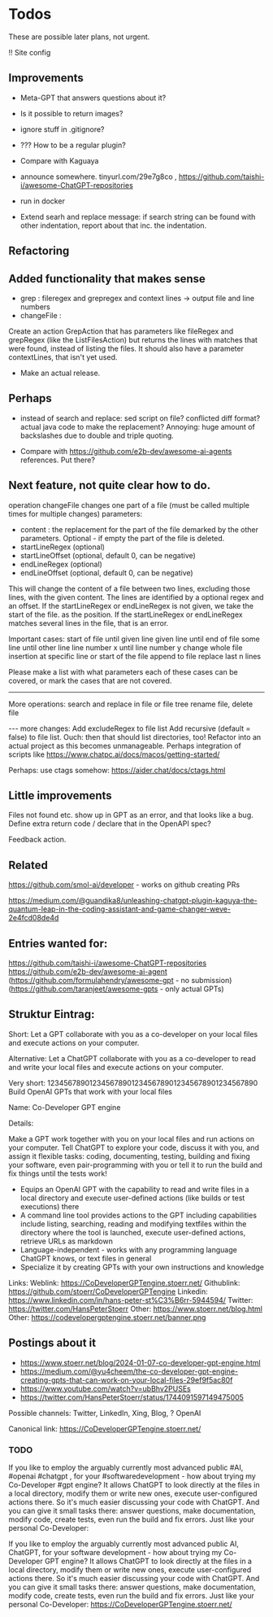# Todos

These are possible later plans, not urgent.

!! Site config

## Improvements

- Meta-GPT that answers questions about it?
- Is it possible to return images?

- ignore stuff in .gitignore?
- ??? How to be a regular plugin?
- Compare with Kaguaya
- announce somewhere. tinyurl.com/29e7g8co , https://github.com/taishi-i/awesome-ChatGPT-repositories
- run in docker
- Extend searh and replace message: if search string can be found with other indentation, report about that inc. the
  indentation.

## Refactoring

## Added functionality that makes sense

- grep : fileregex and grepregex and context lines -> output file and line numbers
- changeFile :

Create an action GrepAction that has parameters like fileRegex and grepRegex (like the ListFilesAction) but returns
the lines with matches that were found, instead of listing the files. It should also have a parameter contextLines,
that isn't yet used.

- Make an actual release.

## Perhaps

- instead of search and replace: sed script on file? conflicted diff format? actual java code to make the
  replacement? Annoying: huge amount of backslashes due to double and triple quoting.

- Compare with https://github.com/e2b-dev/awesome-ai-agents references. Put there?

## Next feature, not quite clear how to do.

operation changeFile changes one part of a file (must be called multiple times for multiple changes)
parameters:

- content : the replacement for the part of the file demarked by the other parameters. Optional - if empty the part of
  the file is deleted.
- startLineRegex (optional)
- startLineOffset (optional, default 0, can be negative)
- endLineRegex (optional)
- endLineOffset (optional, default 0, can be negative)

This will change the content of a file between two lines, excluding those lines, with the given content.
The lines are identified by a optional regex and an offset.
If the startLineRegex or endLineRegex is not given, we take the start of the file. as the position.
If the startLineRegex or endLineRegex matches several lines in the file, that is an error.

Important cases:
start of file until given line
given line until end of file
some line until other line
line number x until line number y
change whole file
insertion at specific line or start of the file
append to file
replace last n lines

Please make a list with what parameters each of these cases can be covered, or mark the cases that are not covered.

---
More operations:
search and replace in file or file tree
rename file, delete file

--- more changes:
Add excludeRegex to file list
Add recursive (default = false) to file list. Ouch: then that should list directories, too!
Refactor into an actual project as this becomes unmanageable. Perhaps integration of scripts like
https://www.chatpc.ai/docs/macos/getting-started/

Perhaps: use ctags somehow: https://aider.chat/docs/ctags.html

## Little improvements

Files not found etc. show up in GPT as an error, and that looks like a bug. Define extra return code / declare that
in the OpenAPI spec?

Feedback action.

## Related

https://github.com/smol-ai/developer - works on github creating PRs

https://medium.com/@guandika8/unleashing-chatgpt-plugin-kaguya-the-quantum-leap-in-the-coding-assistant-and-game-changer-weve-2e4fcd08de4d

## Entries wanted for:

https://github.com/taishi-i/awesome-ChatGPT-repositories
https://github.com/e2b-dev/awesome-ai-agent
(https://github.com/formulahendry/awesome-gpt - no submission)
(https://github.com/taranjeet/awesome-gpts - only actual GPTs)

## Struktur Eintrag:

Short: Let a GPT collaborate with you as a co-developer on your local files and execute actions on your computer.

Alternative: Let a ChatGPT collaborate with you as a co-developer to read and write your local files and execute
actions on your computer.

Very short:
12345678901234567890123456789012345678901234567890
Build OpenAI GPTs that work with your local files

Name: Co-Developer GPT engine

Details:

Make a GPT work together with you on your local files and run actions on your computer. Tell ChatGPT to explore your code, discuss it with you, and assign it flexible tasks: coding, documenting, testing, building and fixing your software, even pair-programming with you or tell it to run the build and fix things until the tests work!

- Equips an OpenAI GPT with the capability to read and write files in a local directory and execute user-defined actions (like builds or test executions) there
- A command line tool provides actions to the GPT including capabilities include listing, searching, reading and modifying textfiles within the directory where the tool is launched, execute user-defined actions, retrieve URLs as markdown
- Language-independent - works with any programming language ChatGPT knows, or text files in general
- Specialize it by creating GPTs with your own instructions and knowledge

Links:
Weblink: https://CoDeveloperGPTengine.stoerr.net/
Githublink: https://github.com/stoerr/CoDeveloperGPTengine
Linkedin: https://www.linkedin.com/in/hans-peter-st%C3%B6rr-5944594/
Twitter: https://twitter.com/HansPeterStoerr
Other: https://www.stoerr.net/blog.html
Other: https://codevelopergptengine.stoerr.net/banner.png

## Postings about it

- https://www.stoerr.net/blog/2024-01-07-co-developer-gpt-engine.html
- https://medium.com/@yu4cheem/the-co-developer-gpt-engine-creating-gpts-that-can-work-on-your-local-files-29ef9f5ac80f
- https://www.youtube.com/watch?v=ubBhv2PUSEs
- https://twitter.com/HansPeterStoerr/status/1744091597149475005

Possible channels: Twitter, LinkedIn, Xing, Blog, ? OpenAI

Canonical link: https://CoDeveloperGPTengine.stoerr.net/

### TODO

If you like to employ the arguably currently most advanced public #AI, #openai #chatgpt , for your
#softwaredevelopment - how about trying my Co-Developer #gpt engine? It allows ChatGPT to look directly at the files in
a local directory, modify them or write new ones, execute user-configured actions there. So it's much easier discussing
your code with ChatGPT. And you can give it small tasks there: answer questions, make documentation, modify code, create
tests, even run the build and fix errors. Just like your personal Co-Developer:

If you like to employ the arguably currently most advanced public AI, ChatGPT, for your software development - how about
trying my Co-Developer GPT engine? It allows ChatGPT to look directly at the files in a local directory, modify them or
write new ones, execute user-configured actions there. So it's much easier discussing your code with ChatGPT. And you
can give it small tasks there: answer questions, make documentation, modify code, create tests, even run the build and
fix errors. Just like your personal Co-Developer: https://CoDeveloperGPTengine.stoerr.net/
